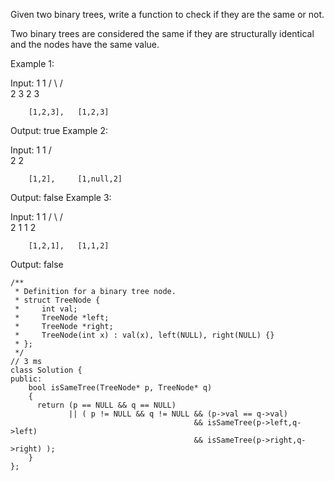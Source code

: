Given two binary trees, write a function to check if they are the same or not.

Two binary trees are considered the same if they are structurally identical and the nodes have the same value.


Example 1:

Input:     1         1
          / \       / \
         2   3     2   3

        [1,2,3],   [1,2,3]

Output: true
Example 2:

Input:     1         1
          /           \
         2             2

        [1,2],     [1,null,2]

Output: false
Example 3:

Input:     1         1
          / \       / \
         2   1     1   2

        [1,2,1],   [1,1,2]

Output: false

```
/**
 * Definition for a binary tree node.
 * struct TreeNode {
 *     int val;
 *     TreeNode *left;
 *     TreeNode *right;
 *     TreeNode(int x) : val(x), left(NULL), right(NULL) {}
 * };
 */
// 3 ms
class Solution {
public:
    bool isSameTree(TreeNode* p, TreeNode* q) 
    {
      return (p == NULL && q == NULL) 
             || ( p != NULL && q != NULL && (p->val == q->val) 
                                         && isSameTree(p->left,q->left) 
                                         && isSameTree(p->right,q->right) );
    }
};
```